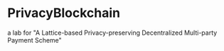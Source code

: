 # PrivacyBlockchain
a lab for "A Lattice-based Privacy-preserving Decentralized Multi-party Payment Scheme"
